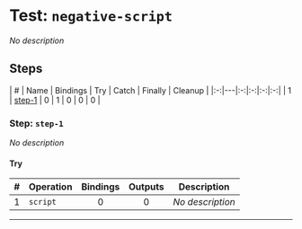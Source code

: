 # Test: `negative-script`

*No description*

## Steps

| # | Name | Bindings | Try | Catch | Finally | Cleanup |
|:-:|---|:-:|:-:|:-:|:-:|
| 1 | [step-1](#step-step-1) | 0 | 1 | 0 | 0 | 0 |

### Step: `step-1`

*No description*

#### Try

| # | Operation | Bindings | Outputs | Description |
|:-:|---|:-:|:-:|---|
| 1 | `script` | 0 | 0 | *No description* |

---

